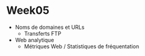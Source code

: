 # Week05
* Noms de domaines et URLs
  * Transferts FTP
* Web analytique
  * Métriques Web / Statistiques de fréquentation